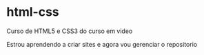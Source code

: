 # html-css
 Curso de HTML5 e CSS3 do curso em video

Estrou aprendendo a criar sites e agora vou gerenciar o repositorio